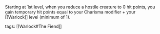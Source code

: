 Starting at 1st level, when you reduce a hostile creature to 0 hit points, you gain temporary hit points equal to your Charisma modifier + your [[Warlock]] level (minimum of 1).

tags: [[Warlock#The Fiend]]